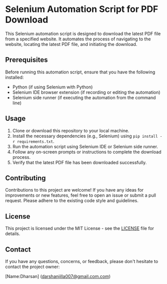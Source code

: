 # Selenium Automation Script for PDF Download

This Selenium automation script is designed to download the latest PDF file from a specified website. It automates the process of navigating to the website, locating the latest PDF file, and initiating the download.

## Prerequisites

Before running this automation script, ensure that you have the following installed:

- Python (if using Selenium with Python)
- Selenium IDE browser extension (if recording or editing the automation)
- Selenium side runner (if executing the automation from the command line)

## Usage

1. Clone or download this repository to your local machine.
2. Install the necessary dependencies (e.g., Selenium) using `pip install -r requirements.txt`.
3. Run the automation script using Selenium IDE or Selenium side runner.
4. Follow any on-screen prompts or instructions to complete the download process.
5. Verify that the latest PDF file has been downloaded successfully.

## Contributing

Contributions to this project are welcome! If you have any ideas for improvements or new features, feel free to open an issue or submit a pull request. Please adhere to the existing code style and guidelines.

## License

This project is licensed under the MIT License - see the [LICENSE](LICENSE) file for details.

## Contact

If you have any questions, concerns, or feedback, please don't hesitate to contact the project owner:

[Name:Dharsan] (darshanjilla007@gmail.com.com)
